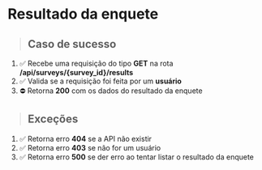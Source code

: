 # Resultado da enquete

> ## Caso de sucesso

1. :white_check_mark: Recebe uma requisição do tipo **GET** na rota **/api/surveys/{survey_id}/results**
2. :white_check_mark: Valida se a requisição foi feita por um **usuário**
5. :no_entry: Retorna **200** com os dados do resultado da enquete

> ## Exceções

1. :white_check_mark: Retorna erro **404** se a API não existir
2. :white_check_mark: Retorna erro **403** se não for um usuário
3. :white_check_mark: Retorna erro **500** se der erro ao tentar listar o resultado da enquete